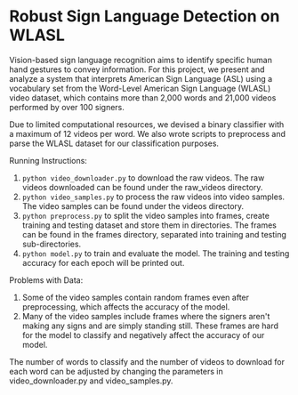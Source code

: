 # Robust Sign Language Detection on WLASL

Vision-based sign language recognition aims to identify
specific human hand gestures to convey information. For
this project, we present and analyze a system that interprets
American Sign Language (ASL) using a vocabulary set from
the Word-Level American Sign Language (WLASL) video
dataset, which contains more than 2,000 words and 21,000
videos performed by over 100 signers. 

Due to limited computational resources, we devised a binary classifier with a maximum of 12 videos per word. We also wrote scripts to preprocess and parse the WLASL dataset for our classification purposes.

Running Instructions:
1. `python video_downloader.py` to download the raw videos. The raw videos downloaded can be found under
the raw_videos directory.
2. `python video_samples.py` to process the raw videos into video samples. The video samples can be found
under the videos directory.
3. `python preprocess.py` to split the video samples into frames, create training and testing dataset and store them in directories. The frames can be found in the frames directory, separated into training
and testing sub-directories.
4. `python model.py` to train and evaluate the model. The training and testing accuracy for each epoch will be printed out.

Problems with Data:
1. Some of the video samples contain random frames even after preprocessing, which affects the accuracy
of the model.
2. Many of the video samples include frames where the signers aren't making any signs and are simply standing still. These frames are hard for the model to classify and negatively affect the accuracy of our model.

The number of words to classify and the number of videos to download for each word can be adjusted by
changing the parameters in video_downloader.py and video_samples.py. 
